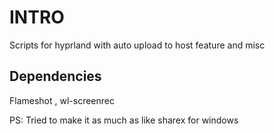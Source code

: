 # INTRO
Scripts for hyprland with auto upload  to host feature and misc 

## Dependencies

Flameshot , wl-screenrec


PS: Tried to make it as much as like sharex for windows
